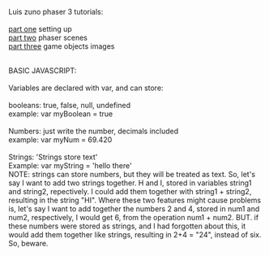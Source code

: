 Luis zuno phaser 3 tutorials:
<br>
<br>
[part one](https://www.youtube.com/watch?v=frRWKxB9Hm0)
setting up
<br>
[part two](https://www.youtube.com/watch?v=gFXx7lgxK9A)
phaser scenes
<br>
[part three](https://www.youtube.com/watch?v=l65rEEdgURA)
game objects images
<br>


<br>
BASIC JAVASCRIPT:
<br>
<br>
Variables are declared with var, and can store:
<br>
<br>
 booleans: true, false, null, undefined
 <br>
 example: var myBoolean = true
 <br>
 <br>
 Numbers: just write the number, decimals included
 <br>
 example: var myNum = 69.420
 <br> <br>
 Strings: 'Strings store text'
 <br>
 Example: var myString = 'hello there'
 <br>
 NOTE: strings can store numbers, but they will be treated as text. So, let's say I want to add two strings together. H and I, stored in variables string1 and string2, repectively. I could add them together with string1 + string2, resulting in the string "HI". Where these two features might cause problems is, let's say I want to add together the numbers 2 and 4, stored in num1 and num2, respectively, I would get 6, from the operation num1 + num2. BUT. if these numbers were stored as strings, and I had forgotten about this, it would add them together like strings, resulting in 2+4 = "24", instead of six. So, beware.

 
